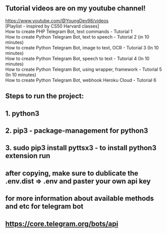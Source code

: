 ## Tutorial videos are on my youtube channel!
https://www.youtube.com/@YoungDev98/videos
<br>
[Playlist - inspired by CS50 Harvard classes]<br>
How to create PHP Telegram Bot, text commands - Tutorial 1<br>
How to create Python Telegram Bot, text to speech - Tutorial 2 (in 10 minutes)<br>
How to create Python Telegram Bot, image to text, OCR - Tutorial 3 (In 10 minutes)<br>
How to create Python Telegram Bot, speech to text - Tutorial 4 (In 10 minutes)<br>
How to create Python Telegram Bot, using wrapper, framework - Tutorial 5 (In 10 minutes)<br>
How to create Python Telegram Bot, webhook Heroku Cloud - Tutorial 6


## Steps to run the project: 

## 1. python3
## 2. pip3 - package-management for python3
## 3. sudo pip3 install pyttsx3 - to install python3 extension run 

## after copying, make sure to dublicate the .env.dist => .env and paster your own api key

## for more information about available methods and etc for telegram bot 
## https://core.telegram.org/bots/api


